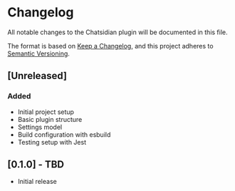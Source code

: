 # Changelog

All notable changes to the Chatsidian plugin will be documented in this file.

The format is based on [Keep a Changelog](https://keepachangelog.com/en/1.0.0/),
and this project adheres to [Semantic Versioning](https://semver.org/spec/v2.0.0.html).

## [Unreleased]

### Added
- Initial project setup
- Basic plugin structure
- Settings model
- Build configuration with esbuild
- Testing setup with Jest

## [0.1.0] - TBD

- Initial release
